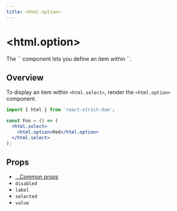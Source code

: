 ```yaml
---
title: <html.option>
---
```


# \<html.option>

<p className="text-xl">The `<html.option>` component lets you define an item within `<html.select>`.</p>

## Overview

To display an item within `<html.select>`, render the `<html.option>` component.

```jsx
import { html } from 'react-strict-dom';

const Foo = () => (
  <html.select>
    <html.option>Red</html.option>
  </html.select>
);
```

## Props

* [...Common props](/api/html/common/)
* `disabled`
* `label`
* `selected`
* `value`
